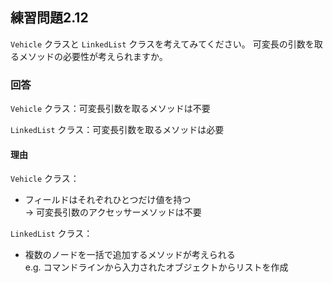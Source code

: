 ## 練習問題2.12

`Vehicle` クラスと `LinkedList` クラスを考えてみてください。
可変長の引数を取るメソッドの必要性が考えられますか。

### 回答

`Vehicle` クラス：可変長引数を取るメソッドは不要

`LinkedList` クラス：可変長引数を取るメソッドは必要

#### 理由

`Vehicle` クラス：

- フィールドはそれぞれひとつだけ値を持つ<br>
→ 可変長引数のアクセッサーメソッドは不要

`LinkedList` クラス：

- 複数のノードを一括で追加するメソッドが考えられる<br>
e.g. コマンドラインから入力されたオブジェクトからリストを作成
